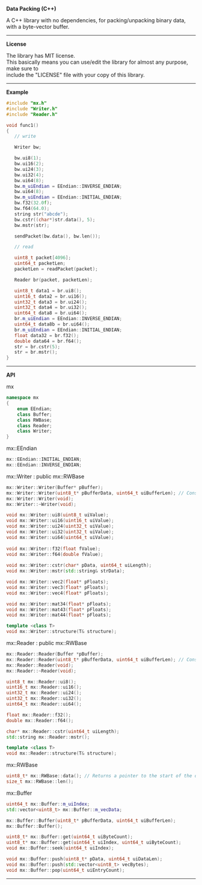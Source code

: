 **Data Packing (C++)**

A C++ library with no dependencies, for packing/unpacking binary data, with a byte-vector buffer.

-----

**License**

The library has MIT license.  
This basically means you can use/edit the library for almost any purpose, make sure to  
include the "LICENSE" file with your copy of this library.

-----

**Example**

```cpp
#include "mx.h"
#include "Writer.h"
#include "Reader.h"

void func1()
{
   // write

   Writer bw;

   bw.ui8(1);
   bw.ui16(2);
   bw.ui24(3);
   bw.ui32(4);
   bw.ui64(8);
   bw.m_uiEndian = EEndian::INVERSE_ENDIAN;
   bw.ui64(8);
   bw.m_uiEndian = EEndian::INITIAL_ENDIAN;
   bw.f32(32.0f);
   bw.f64(64.0);
   string str("abcde");
   bw.cstr((char*)str.data(), 5);
   bw.mstr(str);

   sendPacket(bw.data(), bw.len());

   // read

   uint8_t packet[4096];
   uint64_t packetLen;
   packetLen = readPacket(packet);

   Reader br(packet, packetLen);

   uint8_t data1 = br.ui8();
   uint16_t data2 = br.ui16();
   uint32_t data3 = br.ui24();
   uint32_t data4 = br.ui32();
   uint64_t data8 = br.ui64();
   br.m_uiEndian = EEndian::INVERSE_ENDIAN;
   uint64_t data8b = br.ui64();
   br.m_uiEndian = EEndian::INITIAL_ENDIAN;
   float data32 = br.f32();
   double data64 = br.f64();
   str = br.cstr(5);
   str = br.mstr();
}
```

-----

**API**

mx

```cpp
namespace mx
{
	enum EEndian;
	class Buffer;
	class RWBase;
	class Reader;
	class Writer;
}
```

mx::EEndian

```cpp
mx::EEndian::INITIAL_ENDIAN;
mx::EEndian::INVERSE_ENDIAN;
```

mx::Writer : public mx::RWBase

```cpp
mx::Writer::Writer(Buffer* pBuffer);
mx::Writer::Writer(uint8_t* pBufferData, uint64_t uiBufferLen); // Constructs Buffer which copies pBufferData.
mx::Writer::Writer(void);
mx::Writer::~Writer(void);

void mx::Writer::ui8(uint8_t uiValue);
void mx::Writer::ui16(uint16_t uiValue);
void mx::Writer::ui24(uint32_t uiValue);
void mx::Writer::ui32(uint32_t uiValue);
void mx::Writer::ui64(uint64_t uiValue);
	
void mx::Writer::f32(float fValue);
void mx::Writer::f64(double fValue);
	
void mx::Writer::cstr(char* pData, uint64_t uiLength);
void mx::Writer::mstr(std::string& strData);

void mx::Writer::vec2(float* pFloats);
void mx::Writer::vec3(float* pFloats);
void mx::Writer::vec4(float* pFloats);

void mx::Writer::mat34(float* pFloats);
void mx::Writer::mat43(float* pFloats);
void mx::Writer::mat44(float* pFloats);

template <class T>
void mx::Writer::structure(T& structure);
```

mx::Reader : public mx::RWBase

```cpp
mx::Reader::Reader(Buffer *pBuffer);
mx::Reader::Reader(uint8_t* pBufferData, uint64_t uiBufferLen); // Constructs Buffer which copies pBufferData.
mx::Reader::Reader(void);
mx::Reader::~Reader(void);

uint8_t mx::Reader::ui8();
uint16_t mx::Reader::ui16();
uint32_t mx::Reader::ui24();
uint32_t mx::Reader::ui32();
uint64_t mx::Reader::ui64();

float mx::Reader::f32();
double mx::Reader::f64();

char* mx::Reader::cstr(uint64_t uiLength);
std::string mx::Reader::mstr();

template <class T>
void mx::Reader::structure(T& structure);
```

mx::RWBase

```cpp
uint8_t* mx::RWBase::data(); // Returns a pointer to the start of the data, not the seek'd position.
size_t mx::RWBase::len();
```

mx::Buffer

```cpp
uint64_t mx::Buffer::m_uiIndex;
std::vector<uint8_t> mx::Buffer::m_vecData;

mx::Buffer::Buffer(uint8_t* pBufferData, uint64_t uiBufferLen);
mx::Buffer::Buffer();

uint8_t* mx::Buffer::get(uint64_t uiByteCount);
uint8_t* mx::Buffer::get(uint64_t uiIndex, uint64_t uiByteCount);
void mx::Buffer::seek(uint64_t uiIndex);

void mx::Buffer::push(uint8_t* pData, uint64_t uiDataLen);
void mx::Buffer::push(std::vector<uint8_t> vecBytes);
void mx::Buffer::pop(uint64_t uiEntryCount);
```

-----


